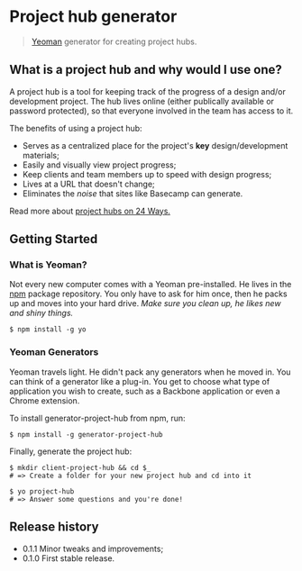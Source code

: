 # Project hub generator

> [Yeoman](http://yeoman.io) generator for creating project hubs.


## What is a project hub and why would I use one?
A project hub is a tool for keeping track of the progress of a design and/or development project. The hub lives online (either publically available or password protected), so that everyone involved in the team has access to it.

The benefits of using a project hub:
 - Serves as a centralized place for the project's **key** design/development materials;
 - Easily and visually view project progress;
 - Keep clients and team members up to speed with design progress;
 - Lives at a URL that doesn't change;
 - Eliminates the *noise* that sites like Basecamp can generate.

Read more about [project hubs on 24 Ways.](http://24ways.org/2013/project-hubs/)


## Getting Started

### What is Yeoman?

Not every new computer comes with a Yeoman pre-installed. He lives in the [npm](https://npmjs.org) package repository. You only have to ask for him once, then he packs up and moves into your hard drive. *Make sure you clean up, he likes new and shiny things.*

```
$ npm install -g yo
```

### Yeoman Generators

Yeoman travels light. He didn't pack any generators when he moved in. You can think of a generator like a plug-in. You get to choose what type of application you wish to create, such as a Backbone application or even a Chrome extension.

To install generator-project-hub from npm, run:

```
$ npm install -g generator-project-hub
```

Finally, generate the project hub:

```
$ mkdir client-project-hub && cd $_
# => Create a folder for your new project hub and cd into it

$ yo project-hub
# => Answer some questions and you're done!
```


## Release history

 - 0.1.1 Minor tweaks and improvements;
 - 0.1.0 First stable release.